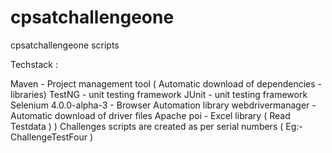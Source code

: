 # cpsatchallengeone
cpsatchallengeone scripts 

Techstack :

Maven - Project management tool ( Automatic download of dependencies - libraries)
TestNG - unit testing framework 
JUnit - unit testing framework 
Selenium 4.0.0-alpha-3 - Browser Automation library 
webdrivermanager - Automatic download of driver files 
Apache poi - Excel library ( Read Testdata )
)
Challenges scripts are created as per serial numbers ( Eg:- ChallengeTestFour )

